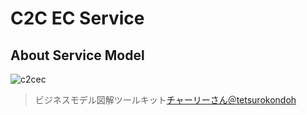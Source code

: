 # C2C EC Service
## About Service Model
![c2cec](https://user-images.githubusercontent.com/67808615/115658727-4be89680-a374-11eb-807a-8be17307e350.png)
> ビジネスモデル図解ツールキット[チャーリーさん＠tetsurokondoh](https://twitter.com/tetsurokondoh)

